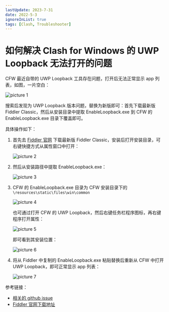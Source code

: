 ```yaml
---
lastUpdate: 2023-7-31
date: 2022-5-3
ignoreInList: true
tags: [Clash, Troubleshooter]
---
```


# 如何解决 Clash for Windows 的 UWP Loopback 无法打开的问题

CFW 最近自带的 UWP Loopback 工具存在问题，打开后无法正常显示 app 列表，如图，一片空白：

![picture 1](https://stg.heyfe.org/images/blog-2022-cfw-uwp-loopback-bug-10.png)

搜索后发现为 UWP Loopback 版本问题，替换为新版即可：首先下载最新版 Fiddler Classic，然后从安装目录中提取 EnableLoopback.exe 到 CFW 的 EnableLoopback.exe 目录下覆盖即可。

具体操作如下：

1. 首先去 [Fiddler 官网](https://www.telerik.com/download/fiddler) 下载最新版 Fiddler Classic，安装后打开安装目录，可右键快捷方式从属性窗口中打开：

    ![picture 2](https://stg.heyfe.org/images/blog-2022-cfw-uwp-loopback-bug-95.png)

2. 然后从安装路径中提取 EnableLoopback.exe：

    ![picture 3](https://stg.heyfe.org/images/blog-2022-cfw-uwp-loopback-bug-34.png)

3. CFW 的 EnableLoopback.exe 目录为 CFW 安装目录下的 `\resources\static\files\win\common`

    ![picture 4](https://stg.heyfe.org/images/blog-2022-cfw-uwp-loopback-bug-28.png)

    也可通过打开 CFW 的 UWP Loopback，然后右键任务栏程序图标，再右键程序打开属性：

    ![picture 5](https://stg.heyfe.org/images/blog-2022-cfw-uwp-loopback-bug-21.png)

    即可看到其安装位置：

    ![picture 6](https://stg.heyfe.org/images/blog-2022-cfw-uwp-loopback-bug-33.png)

4. 将从 Fiddler 中复制的 EnableLoopback.exe 粘贴替换后重新从 CFW 中打开 UWP Loopback，即可正常显示 app 列表：

    ![picture 7](https://stg.heyfe.org/images/blog-2022-cfw-uwp-loopback-bug-9.png)

参考链接：

-   [相关的 github issue](https://github.com/Fndroid/clash_for_windows_pkg/issues/2830)
-   [Fiddler 官网下载地址](https://www.telerik.com/download/fiddler)
